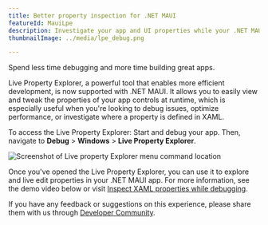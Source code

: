 ```yaml
---
title: Better property inspection for .NET MAUI
featureId: MauiLpe
description: Investigate your app and UI properties while your .NET MAUI app is debugging using the new Live Property Explorer.
thumbnailImage: ../media/lpe_debug.png

---
```



Spend less time debugging and more time building great apps.

Live Property Explorer, a powerful tool that enables more efficient development, is now supported with .NET MAUI. It allows you to easily view and tweak the properties of your app controls at runtime, which is especially useful when you're looking to debug issues, optimize performance, or investigate where a property is defined in XAML. 

To access the Live Property Explorer: Start and debug your app. Then, navigate to **Debug** > **Windows** > **Live Property Explorer**.

![Screenshot of Live property Explorer menu command location](../media/lpe_navigate.png "Screenshot of Live property Explorer menu command location")

Once you've opened the Live Property Explorer, you can use it to explore and live edit properties in your .NET MAUI app. For more information, see the demo video below or visit [Inspect XAML properties while debugging](https://learn.microsoft.com/visualstudio/xaml-tools/inspect-xaml-properties-while-debugging).

If you have any feedback or suggestions on this experience, please share them with us through [Developer Community](https://developercommunity.visualstudio.com/t/Live-Property-Explorer-doesnt-show-prop/1703289).

